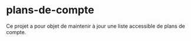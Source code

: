# plans-de-compte
Ce projet a pour objet de maintenir à jour une liste accessible de plans de compte.
